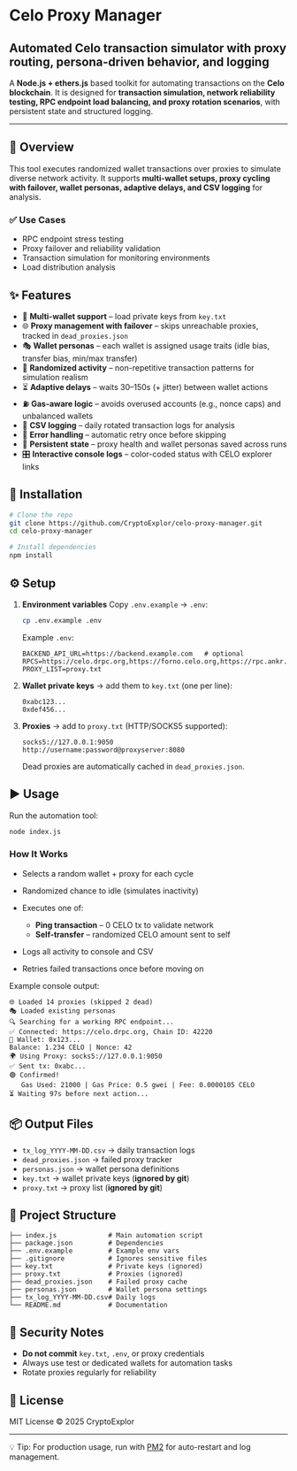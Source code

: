 # Celo Proxy Manager

## Automated Celo transaction simulator with proxy routing, persona-driven behavior, and logging

A **Node.js + ethers.js** based toolkit for automating transactions on the **Celo blockchain**.
It is designed for **transaction simulation, network reliability testing, RPC endpoint load balancing, and proxy rotation scenarios**, with persistent state and structured logging.

---

## 📖 Overview

This tool executes randomized wallet transactions over proxies to simulate diverse network activity.
It supports **multi-wallet setups, proxy cycling with failover, wallet personas, adaptive delays, and CSV logging** for analysis.

### ✅ Use Cases

* RPC endpoint stress testing
* Proxy failover and reliability validation
* Transaction simulation for monitoring environments
* Load distribution analysis

## ✨ Features

* 🔑 **Multi-wallet support** – load private keys from `key.txt`
* 🌐 **Proxy management with failover** – skips unreachable proxies, tracked in `dead_proxies.json`
* 🎭 **Wallet personas** – each wallet is assigned usage traits (idle bias, transfer bias, min/max transfer)
* 🔄 **Randomized activity** – non-repetitive transaction patterns for simulation realism
* ⏳ **Adaptive delays** – waits 30–150s (+ jitter) between wallet actions
* ⛽ **Gas-aware logic** – avoids overused accounts (e.g., nonce caps) and unbalanced wallets
* 📝 **CSV logging** – daily rotated transaction logs for analysis
* 🔁 **Error handling** – automatic retry once before skipping
* 📂 **Persistent state** – proxy health and wallet personas saved across runs
* 🎛 **Interactive console logs** – color-coded status with CELO explorer links

## 🚀 Installation

```bash
# Clone the repo
git clone https://github.com/CryptoExplor/celo-proxy-manager.git
cd celo-proxy-manager

# Install dependencies
npm install
```

## ⚙️ Setup

1. **Environment variables**
   Copy `.env.example` → `.env`:

   ```bash
   cp .env.example .env
   ```

   Example `.env`:

   ```env
   BACKEND_API_URL=https://backend.example.com   # optional
   RPCS=https://celo.drpc.org,https://forno.celo.org,https://rpc.ankr.com/celo,https://1rpc.io/celo
   PROXY_LIST=proxy.txt
   ```

2. **Wallet private keys** → add them to `key.txt` (one per line):

   ```
   0xabc123...
   0xdef456...
   ```

3. **Proxies** → add to `proxy.txt` (HTTP/SOCKS5 supported):

   ```
   socks5://127.0.0.1:9050
   http://username:password@proxyserver:8080
   ```

   Dead proxies are automatically cached in `dead_proxies.json`.

## ▶️ Usage

Run the automation tool:

```bash
node index.js
```

### How It Works

* Selects a random wallet + proxy for each cycle
* Randomized chance to idle (simulates inactivity)
* Executes one of:

  * **Ping transaction** – 0 CELO tx to validate network
  * **Self-transfer** – randomized CELO amount sent to self
* Logs all activity to console and CSV
* Retries failed transactions once before moving on

Example console output:

```
🌐 Loaded 14 proxies (skipped 2 dead)
🎭 Loaded existing personas
🔍 Searching for a working RPC endpoint...
✅ Connected: https://celo.drpc.org, Chain ID: 42220
🎲 Wallet: 0x123...
Balance: 1.234 CELO | Nonce: 42
🌍 Using Proxy: socks5://127.0.0.1:9050
✅ Sent tx: 0xabc...
🟢 Confirmed!
   Gas Used: 21000 | Gas Price: 0.5 gwei | Fee: 0.0000105 CELO
⏳ Waiting 97s before next action...
```

## 📦 Output Files

* `tx_log_YYYY-MM-DD.csv` → daily transaction logs
* `dead_proxies.json` → failed proxy tracker
* `personas.json` → wallet persona definitions
* `key.txt` → wallet private keys (**ignored by git**)
* `proxy.txt` → proxy list (**ignored by git**)

## 📂 Project Structure

```
├── index.js             # Main automation script
├── package.json         # Dependencies
├── .env.example         # Example env vars
├── .gitignore           # Ignores sensitive files
├── key.txt              # Private keys (ignored)
├── proxy.txt            # Proxies (ignored)
├── dead_proxies.json    # Failed proxy cache
├── personas.json        # Wallet persona settings
├── tx_log_YYYY-MM-DD.csv# Daily logs
└── README.md            # Documentation
```

## 🔐 Security Notes

* **Do not commit** `key.txt`, `.env`, or proxy credentials
* Always use test or dedicated wallets for automation tasks
* Rotate proxies regularly for reliability

## 📜 License

MIT License © 2025 CryptoExplor

---

💡 Tip: For production usage, run with [PM2](https://pm2.keymetrics.io/) for auto-restart and log management.
